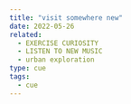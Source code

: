 ```yaml
---
title: "visit somewhere new"
date: 2022-05-26
related:
  - EXERCISE CURIOSITY
  - LISTEN TO NEW MUSIC
  - urban exploration
type: cue
tags:
  - cue
---
```

